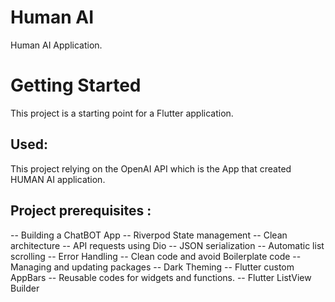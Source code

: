 # Human AI

Human AI Application.

# Getting Started

This project is a starting point for a Flutter application.

## Used:
This project relying on the OpenAI API which is the App that created HUMAN AI application.

## Project prerequisites :
-- Building a ChatBOT App
-- Riverpod State management 
-- Clean architecture
-- API requests using Dio
-- JSON serialization
-- Automatic list scrolling
-- Error Handling
-- Clean code and avoid Boilerplate code
-- Managing and updating packages
-- Dark Theming
-- Flutter custom AppBars
-- Reusable codes for widgets and functions.
-- Flutter ListView Builder
